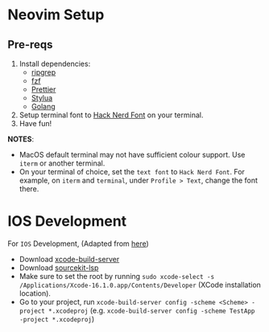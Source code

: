 # Neovim Setup

## Pre-reqs

1. Install dependencies:
   - [ripgrep](https://github.com/BurntSushi/ripgrep)
   - [fzf](https://github.com/junegunn/fzf)
   - [Prettier](https://prettier.io/docs/en/install.html)
   - [Stylua](https://github.com/JohnnyMorganz/StyLua)
   - [Golang](https://go.dev/doc/install)
1. Setup terminal font to [Hack Nerd Font](https://www.nerdfonts.com/) on your terminal.
1. Have fun!

**NOTES**:

- MacOS default terminal may not have sufficient colour support. Use `iterm` or another terminal.
- On your terminal of choice, set the `text font` to `Hack Nerd Font`. For example, on `iterm` and `terminal`, under `Profile > Text`, change the font there.

# IOS Development

For `IOS` Development, (Adapted from [here](https://wojciechkulik.pl/ios/the-complete-guide-to-ios-macos-development-in-neovim))

- Download [xcode-build-server](https://github.com/SolaWing/xcode-build-server)
- Download [sourcekit-lsp](https://github.com/swiftlang/sourcekit-lsp)
- Make sure to set the root by running `sudo xcode-select -s /Applications/Xcode-16.1.0.app/Contents/Developer` (XCode installation location).
- Go to your project, run `xcode-build-server config -scheme <Scheme> -project *.xcodeproj` (e.g. `xcode-build-server config -scheme TestApp -project *.xcodeproj`)
